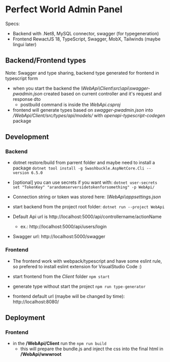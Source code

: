 # Perfect World Admin Panel

Specs: 
- Backend with .Net8, MySQL connector, swagger (for typegeneration)
- Frontend RewactJS 18, TypeScript, Swagger, MobX, Tailwinds (maybe lingui later)


## Backend/Frontend types
Note: Swagger and type sharing, backend type generated for frontend in typescript form
- when you start the backend the *\WebApi\Client\src\api\swagger-pwadmin.json* created based on current controller and it's request and response dto
    - postbuild command is inside the *WebApi.csproj*
- frontend will generate types based on *swagger-pwadmin.json* into */WebApi/Client/src/types/api/models/* with *openapi-typescript-codegen* package


## Development
### Backend
- dotnet restore/build from parrent folder and maybe need to install a package ```dotnet tool install -g Swashbuckle.AspNetCore.Cli --version 6.5.0```
- [optional] you can use secrets if you want with: ```dotnet user-secrets set "TokenKey" "arandomserversidetokenforsomething" -p WebApi/```
- Connection string or token was stored here: *\WebApi\appsettings.json*
- start backend from the project root folder:
```dotnet run --project WebApi```

- Default Api url is http://localhost:5000/api/controllername/actionName
    - ex.: http://localhost:5000/api/users/login

- Swagger url: http://localhost:5000/swagger

### Frontend
- The frontend work with webpack/typescript and have some eslint rule, so prefered to install eslint extension for VisualStudio Code :)
- start frontend from the *Client* folder
```npm start```
- generate type without start the project
```npm run type-generator```

- frontend default url (maybe will be changed by time): http://localhost:8080/


## Deployment
### Frontend
- in the **/WebApi/Client** run the ```npm run build```
    - this will prepare the bundle.js and inject the css into the final html in **/WebApi/wwwroot**
